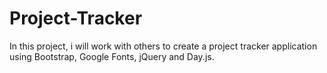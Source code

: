 # Project-Tracker
In this project, i will work with others to create a project tracker application using Bootstrap, Google Fonts, jQuery and Day.js.
